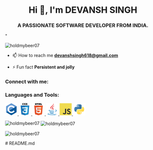 <h1 align="center">Hi 👋, I'm DEVANSH SINGH</h1>
<h3 align="center">A PASSIONATE SOFTWARE DEVELOPER FROM INDIA.</h3>

"

<p align="left"> <img src="https://komarev.com/ghpvc/?username=holdmybeer07&label=Profile%20views&color=0e75b6&style=flat" alt="holdmybeer07" /> </p>

- 📫 How to reach me **devanshsingh618@gmail.com**

- ⚡ Fun fact **Persistent and jolly**

<h3 align="left">Connect with me:</h3>
<p align="left">
</p>

<h3 align="left">Languages and Tools:</h3>
<p align="left"> <a href="https://www.cprogramming.com/" target="_blank" rel="noreferrer"> <img src="https://raw.githubusercontent.com/devicons/devicon/master/icons/c/c-original.svg" alt="c" width="40" height="40"/> </a> <a href="https://www.w3schools.com/css/" target="_blank" rel="noreferrer"> <img src="https://raw.githubusercontent.com/devicons/devicon/master/icons/css3/css3-original-wordmark.svg" alt="css3" width="40" height="40"/> </a> <a href="https://www.w3.org/html/" target="_blank" rel="noreferrer"> <img src="https://raw.githubusercontent.com/devicons/devicon/master/icons/html5/html5-original-wordmark.svg" alt="html5" width="40" height="40"/> </a> <a href="https://www.java.com" target="_blank" rel="noreferrer"> <img src="https://raw.githubusercontent.com/devicons/devicon/master/icons/java/java-original.svg" alt="java" width="40" height="40"/> </a> <a href="https://developer.mozilla.org/en-US/docs/Web/JavaScript" target="_blank" rel="noreferrer"> <img src="https://raw.githubusercontent.com/devicons/devicon/master/icons/javascript/javascript-original.svg" alt="javascript" width="40" height="40"/> </a> <a href="https://www.python.org" target="_blank" rel="noreferrer"> <img src="https://raw.githubusercontent.com/devicons/devicon/master/icons/python/python-original.svg" alt="python" width="40" height="40"/> </a> </p>

<p><img align="left" src="https://github-readme-stats.vercel.app/api/top-langs?username=holdmybeer07&show_icons=true&locale=en&layout=compact" alt="holdmybeer07" /></p>

<p>&nbsp;<img align="center" src="https://github-readme-stats.vercel.app/api?username=holdmybeer07&show_icons=true&locale=en" alt="holdmybeer07" /></p>

<p><img align="center" src="https://github-readme-streak-stats.herokuapp.com/?user=holdmybeer07&" alt="holdmybeer07" /></p>
# README.md
